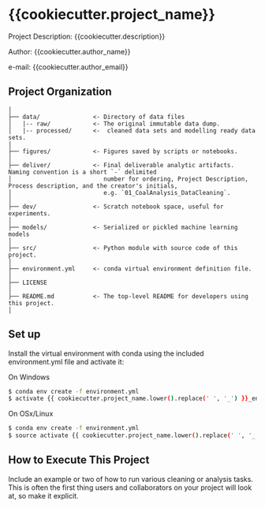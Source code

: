 {{cookiecutter.project_name}}
==============================

Project Description: {{cookiecutter.description}}

Author: {{cookiecutter.author_name}}

e-mail: {{cookiecutter.author_email}}

Project Organization
------------

    │
    ├── data/               <- Directory of data files
    │   |-- raw/            <- The original immutable data dump.
    │   |-- processed/      <-  cleaned data sets and modelling ready data sets.  
    │
    ├── figures/            <- Figures saved by scripts or notebooks.
    │
    ├── deliver/            <- Final deliverable analytic artifacts. Naming convention is a short `-` delimited 
    │                          number for ordering, Project Description, Process description, and the creator's initials,
    │                          e.g. `01_CoalAnalysis_DataCleaning`.
    │
    ├── dev/                <- Scratch notebook space, useful for experiments.
    │
    ├── models/             <- Serialized or pickled machine learning models
    │
    ├── src/                <- Python module with source code of this project.
    │
    ├── environment.yml     <- conda virtual environment definition file.
    │
    ├── LICENSE
    │
    ├── README.md           <- The top-level README for developers using this project.
    │



Set up
------------

Install the virtual environment with conda using the included environment.yml file and activate it:

On Windows
```bash
$ conda env create -f environment.yml
$ activate {{ cookiecutter.project_name.lower().replace(' ', '_') }}_env
```
On OSx/Linux
```bash
$ conda env create -f environment.yml
$ source activate {{ cookiecutter.project_name.lower().replace(' ', '_') }}_env
```

How to Execute This Project
-----------

Include an example or two of how to run various cleaning or analysis tasks. This is often the first thing users and collaborators on your project will look at, so make it explicit. 
